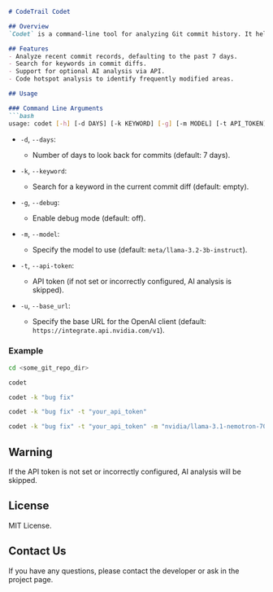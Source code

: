 ```markdown
# CodeTrail Codet

## Overview
`Codet` is a command-line tool for analyzing Git commit history. It helps users examine commit records, analyze code changes, and leverage AI for deeper insights.

## Features
- Analyze recent commit records, defaulting to the past 7 days.
- Search for keywords in commit diffs.
- Support for optional AI analysis via API.
- Code hotspot analysis to identify frequently modified areas.

## Usage

### Command Line Arguments
```bash
usage: codet [-h] [-d DAYS] [-k KEYWORD] [-g] [-m MODEL] [-t API_TOKEN] [-u BASE_URL]
```

- `-d`, `--days`: 
  - Number of days to look back for commits (default: 7 days).
  
- `-k`, `--keyword`: 
  - Search for a keyword in the current commit diff (default: empty).

- `-g`, `--debug`: 
  - Enable debug mode (default: off).

- `-m`, `--model`: 
  - Specify the model to use (default: `meta/llama-3.2-3b-instruct`).
  
- `-t`, `--api-token`: 
  - API token (if not set or incorrectly configured, AI analysis is skipped).

- `-u`, `--base_url`: 
  - Specify the base URL for the OpenAI client (default: `https://integrate.api.nvidia.com/v1`).

### Example
```bash
cd <some_git_repo_dir>

codet 

codet -k "bug fix"

codet -k "bug fix" -t "your_api_token"

codet -k "bug fix" -t "your_api_token" -m "nvidia/llama-3.1-nemotron-70b-instruct"

```

## Warning
If the API token is not set or incorrectly configured, AI analysis will be skipped.

## License
MIT License.

## Contact Us
If you have any questions, please contact the developer or ask in the project page.
```